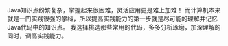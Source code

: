 Java知识点纷繁复杂，掌握起来很困难，灵活应用更是难上加难！
而计算机本来就是一门实践很强的学科，所以提高实践能力的第一步就是尽可能的理解并记忆Java代码中的知识点。
我选择挑选那些常用的代码，多多分析琢磨，加深理解的同时，调高实践能力。
